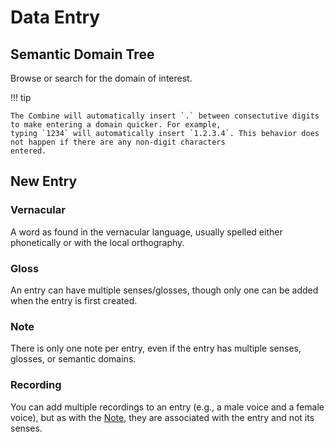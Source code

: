 # Data Entry

## Semantic Domain Tree

Browse or search for the domain of interest.

!!! tip

    The Combine will automatically insert `.` between consectutive digits to make entering a domain quicker. For example,
    typing `1234` will automatically insert `1.2.3.4`. This behavior does not happen if there are any non-digit characters
    entered.

## New Entry

### Vernacular

A word as found in the vernacular language, usually spelled either phonetically or with the local orthography.

### Gloss

An entry can have multiple senses/glosses, though only one can be added when the entry is first created.

### Note

There is only one note per entry, even if the entry has multiple senses, glosses, or semantic domains.

### Recording

You can add multiple recordings to an entry (e.g., a male voice and a female voice), but as with the [Note](#note), they
are associated with the entry and not its senses.
